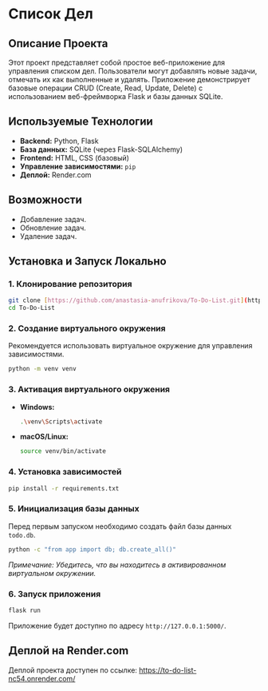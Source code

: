 # Список Дел

## Описание Проекта
Этот проект представляет собой простое веб-приложение для управления списком дел. Пользователи могут добавлять новые задачи, отмечать их как выполненные и удалять. Приложение демонстрирует базовые операции CRUD (Create, Read, Update, Delete) с использованием веб-фреймворка Flask и базы данных SQLite.

## Используемые Технологии
* **Backend:** Python, Flask
* **База данных:** SQLite (через Flask-SQLAlchemy)
* **Frontend:** HTML, CSS (базовый)
* **Управление зависимостями:** `pip`
* **Деплой:** Render.com

## Возможности
* Добавление задач.
* Обновление задач.
* Удаление задач.

## Установка и Запуск Локально

### 1. Клонирование репозитория
```bash
git clone [https://github.com/anastasia-anufrikova/To-Do-List.git](https://github.com/anastasia-anufrikova/To-Do-List.git)
cd To-Do-List
```

### 2. Создание виртуального окружения
Рекомендуется использовать виртуальное окружение для управления зависимостями.
```bash
python -m venv venv
```

### 3. Активация виртуального окружения
* **Windows:**
    ```bash
    .\venv\Scripts\activate
    ```
* **macOS/Linux:**
    ```bash
    source venv/bin/activate
    ```

### 4. Установка зависимостей
```bash
pip install -r requirements.txt
```

### 5. Инициализация базы данных
Перед первым запуском необходимо создать файл базы данных `todo.db`.
```bash
python -c "from app import db; db.create_all()"
```
_Примечание: Убедитесь, что вы находитесь в активированном виртуальном окружении._

### 6. Запуск приложения
```bash
flask run
```
Приложение будет доступно по адресу `http://127.0.0.1:5000/`.

## Деплой на Render.com
Деплой проекта доступен по ссылке: https://to-do-list-nc54.onrender.com/
